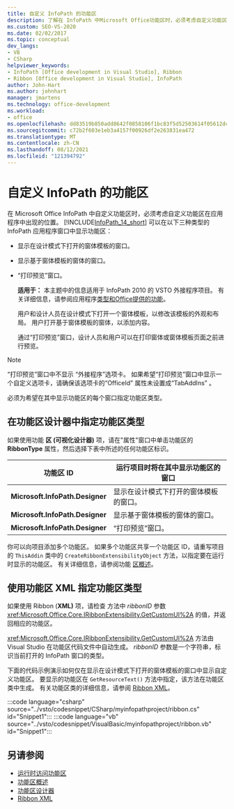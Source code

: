 ```yaml
---
title: 自定义 InfoPath 的功能区
description: 了解在 InfoPath 中Microsoft Office功能区时，必须考虑自定义功能区在应用程序中的显示位置。
ms.custom: SEO-VS-2020
ms.date: 02/02/2017
ms.topic: conceptual
dev_langs:
- VB
- CSharp
helpviewer_keywords:
- InfoPath [Office development in Visual Studio], Ribbon
- Ribbon [Office development in Visual Studio], InfoPath
author: John-Hart
ms.author: johnhart
manager: jmartens
ms.technology: office-development
ms.workload:
- office
ms.openlocfilehash: dd83519b850add8642f0858106f1bc83f5d52503614f05612dca5b2bd9f0f342
ms.sourcegitcommit: c72b2f603e1eb3a4157f00926df2e263831ea472
ms.translationtype: MT
ms.contentlocale: zh-CN
ms.lasthandoff: 08/12/2021
ms.locfileid: "121394792"
---
```

# <a name="customize-a-ribbon-for-infopath"></a>自定义 InfoPath 的功能区
  在 Microsoft Office InfoPath 中自定义功能区时，必须考虑自定义功能区在应用程序中出现的位置。 [!INCLUDE[InfoPath_14_short](../vsto/includes/infopath-14-short-md.md)] 可以在以下三种类型的 InfoPath 应用程序窗口中显示功能区：

- 显示在设计模式下打开的窗体模板的窗口。

- 显示基于窗体模板的窗体的窗口。

- “打印预览”窗口。

  **适用于：** 本主题中的信息适用于 InfoPath 2010 的 VSTO 外接程序项目。 有关详细信息，请参阅应用程序[类型和Office提供的功能](../vsto/features-available-by-office-application-and-project-type.md)。

  用户和设计人员在设计模式下打开一个窗体模板，以修改该模板的外观和布局。 用户打开基于窗体模板的窗体，以添加内容。

  通过“打印预览”窗口，设计人员和用户可以在打印窗体或窗体模板页面之前进行预览。

> [!NOTE]
> “打印预览”窗口中不显示  “外接程序”选项卡。 如果希望“打印预览”窗口中显示一个自定义选项卡，请确保该选项卡的“OfficeId”  属性未设置成“TabAddIns” 。

 必须为希望在其中显示功能区的每个窗口指定功能区类型。

## <a name="specify-the-ribbon-type-in-the-ribbon-designer"></a>在功能区设计器中指定功能区类型
 如果使用功能 **区 (可视化设计器)** 项，请在"属性"窗口中单击功能区的 **RibbonType** 属性，然后选择下表中所述的任何功能区标识。

|功能区 ID|运行项目时将在其中显示功能区的窗口|
|---------------|---------------------------------------------------------------------|
|**Microsoft.InfoPath.Designer**|显示在设计模式下打开的窗体模板的窗口。|
|**Microsoft.InfoPath.Designer**|显示基于窗体模板的窗体的窗口。|
|**Microsoft.InfoPath.Designer**|“打印预览”窗口。|

 你可以向项目添加多个功能区。 如果多个功能区共享一个功能区 ID，请重写项目的 `ThisAddin` 类中的 `CreateRibbonExtensibilityObject` 方法，以指定要在运行时显示的功能区。 有关详细信息，请参阅功能 [区概述](../vsto/ribbon-overview.md)。

## <a name="specify-the-ribbon-type-by-using-ribbon-xml"></a>使用功能区 XML 指定功能区类型
 如果使用 Ribbon (**XML)** 项，请检查 方法中 *ribbonID* 参数 <xref:Microsoft.Office.Core.IRibbonExtensibility.GetCustomUI%2A> 的值，并返回相应的功能区。

 <xref:Microsoft.Office.Core.IRibbonExtensibility.GetCustomUI%2A> 方法由 Visual Studio 在功能区代码文件中自动生成。 *ribbonID* 参数是一个字符串，标识当前打开的 InfoPath 窗口的类型。

 下面的代码示例演示如何仅在显示在设计模式下打开的窗体模板的窗口中显示自定义功能区。 要显示的功能区在 `GetResourceText()` 方法中指定，该方法在功能区类中生成。 有关功能区类的详细信息，请参阅 [Ribbon XML](../vsto/ribbon-xml.md)。

 :::code language="csharp" source="../vsto/codesnippet/CSharp/myinfopathproject/ribbon.cs" id="Snippet1":::
 :::code language="vb" source="../vsto/codesnippet/VisualBasic/myinfopathproject/ribbon.vb" id="Snippet1":::

## <a name="see-also"></a>另请参阅
- [运行时访问功能区](../vsto/accessing-the-ribbon-at-run-time.md)
- [功能区概述](../vsto/ribbon-overview.md)
- [功能区设计器](../vsto/ribbon-designer.md)
- [Ribbon XML](../vsto/ribbon-xml.md)
